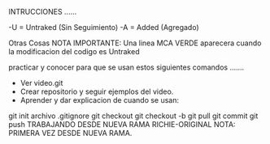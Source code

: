 INTRUCCIONES
......

-U = Untraked (Sin Seguimiento)
-A = Added (Agregado)

Otras Cosas
NOTA IMPORTANTE: Una linea MCA VERDE aparecera cuando la modificacion del codigo es Untraked

practicar y conocer para que se usan estos siguientes comandos
.......

- Ver video.git
- Crear repositorio y seguir ejemplos del video.
- Aprender y dar explicacion de cuando se usan:

git init
archivo .gitignore
git checkout
git checkout -b
git pull
git commit
git push
TRABAJANDO DESDE NUEVA RAMA RICHIE-ORIGINAL
NOTA: PRIMERA VEZ DESDE NUEVA RAMA.